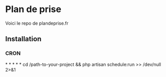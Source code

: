 # Plan de prise

Voici le repo de plandeprise.fr

## Installation

### CRON

\* \* \* \* \* cd /path-to-your-project && php artisan schedule:run >> /dev/null 2>&1

